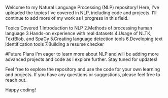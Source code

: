 Welcome to my Natural Language Processing (NLP) repository! Here, I've uploaded the topics I've covered in NLP, including code and projects. I'll continue to add more of my work as I progress in this field.

Topics Covered
1.Introduction to NLP
2.Methods of processing human language
3.Hands-on experience with real datasets
4.Usage of NLTK, TextBlob, and SpaCy
5.Creating language detection tools
6.Developing text identification tools
7.Building a resume checker

#Future Plans
I'm eager to learn more about NLP and will be adding more advanced projects and code as I explore further. Stay tuned for updates!

Feel free to explore the repository and use the code for your own learning and projects. If you have any questions or suggestions, please feel free to reach out.

Happy coding!
